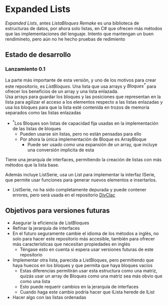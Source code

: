 # Expanded Lists
_Expanded Lists_, antes _ListaBloques Remake_ es una biblioteca de estructuras de datos, por ahora solo listas, en C# que ofrecen más métodos que las implementaciones del lenguaje. Intento que mantengan un buen rendimineto, pero aún no he hecho pruebas de redimiento 

## Estado de desarrollo
### Lanzamiento 0.1
La parte más importante de esta versión, y uno de los motivos para crear este repositorio, es _ListBloques_.
Una lista que usa arrays y _Bloques<sup>*</sup>_ para ofrecer los beneficios de un array y una lista enlazada.<br/>
Usa arrays para guardar los bloques y las posiciones que representan en la lista para agilizar el acceso a los elementos respecto a las listas enlazadas y usa los bloques para que la lista esté contenida en trozos de memoria separados como las listas enlazadas
 - <sup>*</sup>Los Bloques son listas de capacidad fija usadas en la implementación de las listas de bloques
   - Pueden usarse sin listas, pero no están pensadas para ello
   - Por ahora la única implementación de Bloque es ArrayBloque
     - Puede ser usado como una expansión de un array, que incluye una conversión implicita de esta

Tiene una jerarquía de interfaces, permitiendo la creación de listas con más métodos que la lista base.

Además incluye ListSerie, usa un List para implementar la interfaz ISerie, que permite usar funciones para generar nuevos elementos e insertarlos.
 - ListSerie, no ha sido completamente depurada y puede contener errores, pero será usada en el repositorio [DivClac](https://github.com/JosePrietoPaez/DivCalc)

## Objetivos para versiones futuras
 - Asegurar la eficiencia de ListBloques
 - Refinar la jerarquía de interfaces
 - En el futuro seguramente cambie el idioma de los métodos a inglés, no solo para hacer este repositorio más accesible, también para ofrecer más características que necesitan propiedades en inglés
   - Téngase esto en cuenta si espera usar versiones futuras de este repositorio
 - Implementar otra lista, parecida a ListBloques, pero permitiendo que haya huecos en los bloques y que permita que haya bloques vacíos
   - Estas diferencias permitirán usar esta estructura como una matriz, quizás usar un array de Bloques como una matriz sea más obvio que como una lista
   - Esto puede requerir cambios en la jerarquía de interfaces
   - Cuando haga este cambio podría hacer que ILista herede de IList
 - Hacer algo con las listas ordenadas
